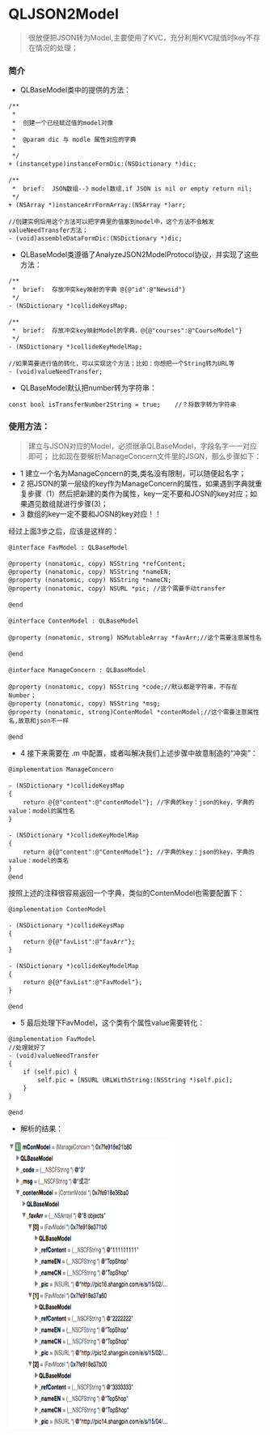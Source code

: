 # QLJSON2Model

> 很放便把JSON转为Model,主要使用了KVC，充分利用KVC赋值时key不存在情况的处理；

### 简介

* QLBaseModel类中的提供的方法：

```
/**
 *
 *  创建一个已经赋过值的model对像
 *
 *  @param dic 与 modle 属性对应的字典
 *
 */
+ (instancetype)instanceFormDic:(NSDictionary *)dic;

/**
 *  brief:  JSON数组--》model数组,if JSON is nil or empty return nil;
 */
+ (NSArray *)instanceArrFormArray:(NSArray *)arr;

//创建实例后用这个方法可以把字典里的值塞到model中，这个方法不会触发valueNeedTransfer方法；
- (void)assembleDataFormDic:(NSDictionary *)dic;

```
* QLBaseModel类遵循了AnalyzeJSON2ModelProtocol协议，并实现了这些方法：

```
/**
 *  brief:  存放冲突key映射的字典 @{@"id":@"Newsid"}
 */
- (NSDictionary *)collideKeysMap;

/**
 *  brief:  存放冲突key映射Model的字典，@{@"courses":@"CourseModel"}
 */
- (NSDictionary *)collideKeyModelMap;

//如果需要进行值的转化，可以实现这个方法；比如：你想把一个String转为URL等
- (void)valueNeedTransfer;
```

* QLBaseModel默认把number转为字符串：
```
const bool isTransferNumber2String = true;    //？将数字转为字符串
```

### 使用方法：

>建立与JSON对应的Model，必须继承QLBaseModel，字段名字一一对应即可；
比如现在要解析ManageConcern文件里的JSON，那么步骤如下：

* 1 建立一个名为ManageConcern的类,类名没有限制，可以随便起名字；
* 2 把JSON的第一层级的key作为ManageConcern的属性，如果遇到字典就重复步骤（1）然后把新建的类作为属性，key一定不要和JOSN的key对应；如果遇见数组就进行步骤(3)；
* 3 数组的key一定不要和JOSN的key对应！！

经过上面3步之后，应该是这样的：

```
@interface FavModel : QLBaseModel

@property (nonatomic, copy) NSString *refContent;
@property (nonatomic, copy) NSString *nameEN;
@property (nonatomic, copy) NSString *nameCN;
@property (nonatomic, copy) NSURL *pic; //这个需要手动transfer

@end

@interface ContenModel : QLBaseModel

@property (nonatomic, strong) NSMutableArray *favArr;//这个需要注意属性名

@end

@interface ManageConcern : QLBaseModel

@property (nonatomic, copy) NSString *code;//默认都是字符串，不存在Number；
@property (nonatomic, copy) NSString *msg;
@property (nonatomic, strong)ContenModel *contenModel;//这个需要注意属性名,故意和json不一样

@end

```
* 4 接下来需要在 .m 中配置，或者叫解决我们上述步骤中故意制造的“冲突”：

```
@implementation ManageConcern

- (NSDictionary *)collideKeysMap
{
    return @{@"content":@"contenModel"}; //字典的key：json的key，字典的value：model的属性名
}

- (NSDictionary *)collideKeyModelMap
{
    return @{@"content":@"ContenModel"}; //字典的key：json的key，字典的value：model的类名
}
@end
```
按照上述的注释很容易返回一个字典，类似的ContenModel也需要配置下：

```
@implementation ContenModel

- (NSDictionary *)collideKeysMap
{
    return @{@"favList":@"favArr"};
}

- (NSDictionary *)collideKeyModelMap
{
    return @{@"favList":@"FavModel"};
}

@end
```
* 5 最后处理下FavModel，这个类有个属性value需要转化：

```
@implementation FavModel
//处理就好了
- (void)valueNeedTransfer
{
    if (self.pic) {
        self.pic = [NSURL URLWithString:(NSString *)self.pic];
    }
}

@end
```
* 解析的结果：

<img src="https://github.com/SummerHanada/QLJSON2Model/blob/master/Snip20150716_2.png" width="320" height="568">

